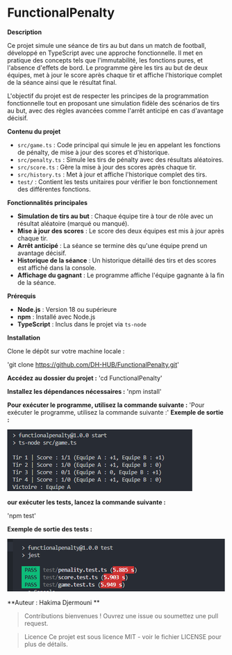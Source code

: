 # FunctionalPenalty

**Description**

Ce projet simule une séance de tirs au but dans un match de football, développé en TypeScript avec une approche fonctionnelle. Il met en pratique des concepts tels que l'immutabilité, les fonctions pures, et l'absence d'effets de bord. Le programme gère les tirs au but de deux équipes, met à jour le score après chaque tir et affiche l'historique complet de la séance ainsi que le résultat final.

L'objectif du projet est de respecter les principes de la programmation fonctionnelle tout en proposant une simulation fidèle des scénarios de tirs au but, avec des règles avancées comme l'arrêt anticipé en cas d'avantage décisif.

**Contenu du projet**

- `src/game.ts` : Code principal qui simule le jeu en appelant les fonctions de pénalty, de mise à jour des scores et d'historique.
- `src/penalty.ts` : Simule les tirs de pénalty avec des résultats aléatoires.
- `src/score.ts` : Gère la mise à jour des scores après chaque tir.
- `src/history.ts` : Met à jour et affiche l'historique complet des tirs.
- `test/` : Contient les tests unitaires pour vérifier le bon fonctionnement des différentes fonctions.

**Fonctionnalités principales**

- **Simulation de tirs au but** : Chaque équipe tire à tour de rôle avec un résultat aléatoire (marqué ou manqué).
- **Mise à jour des scores** : Le score des deux équipes est mis à jour après chaque tir.
- **Arrêt anticipé** : La séance se termine dès qu'une équipe prend un avantage décisif.
- **Historique de la séance** : Un historique détaillé des tirs et des scores est affiché dans la console.
- **Affichage du gagnant** : Le programme affiche l'équipe gagnante à la fin de la séance.

**Prérequis**

- **Node.js** : Version 18 ou supérieure
- **npm** : Installé avec Node.js
- **TypeScript** : Inclus dans le projet via `ts-node`

**Installation**

Clone le dépôt sur votre machine locale :

'git clone https://github.com/DH-HUB/FunctionalPenalty.git'

 **Accédez au dossier du projet :**
'cd FunctionalPenalty'

**Installez les dépendances nécessaires :**
'npm install'

**Pour exécuter le programme, utilisez la commande suivante :**
'Pour exécuter le programme, utilisez la commande suivante :'
**Exemple de sortie :**

![alt text](image-2.png)

**our exécuter les tests, lancez la commande suivante :**

'npm test'

**Exemple de sortie des tests :**

![alt text](image-1.png)

**Auteur : Hakima Djermouni **

>Contributions bienvenues ! Ouvrez une issue ou soumettez une pull request.

>Licence Ce projet est sous licence MIT - voir le fichier LICENSE pour plus de détails.
